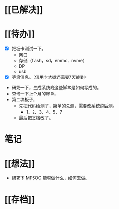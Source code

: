 # [[已解决]]

# [[待办]]
- [x] 把板卡测试一下。
	- 网口
	- 存储（flash，sd，emmc，nvme）
	- DP
	- usb
- [x] 等填信息。（信用卡大概还需要7天能到）
- 研究一下，生成系统的这些脚本是如何写成的。
- 查询一下上个月的账单。
- 第二块板子。
	- 先把代码给测了，简单的先测，需要改系统的后测。
		- 1、2、3、4、5、7
	- 最后把文档改了。
# 笔记

# [[想法]]
- 研究下 MPSOC 能够做什么，如何去做。

# [[存档]]